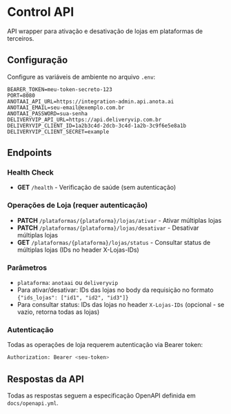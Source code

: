 # Control API

API wrapper para ativação e desativação de lojas em plataformas de terceiros.

## Configuração

Configure as variáveis de ambiente no arquivo `.env`:

```env
BEARER_TOKEN=meu-token-secreto-123
PORT=8080
ANOTAAI_API_URL=https://integration-admin.api.anota.ai
ANOTAAI_EMAIL=seu-email@exemplo.com.br
ANOTAAI_PASSWORD=sua-senha
DELIVERYVIP_API_URL=https://api.deliveryvip.com.br
DELIVERYVIP_CLIENT_ID=1a2b3c4d-2dcb-3c4d-1a2b-3c9f6e5e8a1b
DELIVERYVIP_CLIENT_SECRET=example
```

## Endpoints

### Health Check
- **GET** `/health` - Verificação de saúde (sem autenticação)

### Operações de Loja (requer autenticação)
- **PATCH** `/plataformas/{plataforma}/lojas/ativar` - Ativar múltiplas lojas
- **PATCH** `/plataformas/{plataforma}/lojas/desativar` - Desativar múltiplas lojas  
- **GET** `/plataformas/{plataforma}/lojas/status` - Consultar status de múltiplas lojas (IDs no header X-Lojas-IDs)

### Parâmetros
- `plataforma`: `anotaai` ou `deliveryvip`
- Para ativar/desativar: IDs das lojas no body da requisição no formato `{"ids_lojas": ["id1", "id2", "id3"]}`
- Para consultar status: IDs das lojas no header `X-Lojas-IDs` (opcional - se vazio, retorna todas as lojas)

### Autenticação
Todas as operações de loja requerem autenticação via Bearer token:

```bash
Authorization: Bearer <seu-token>
```

## Respostas da API

Todas as respostas seguem a especificação OpenAPI definida em `docs/openapi.yml`.